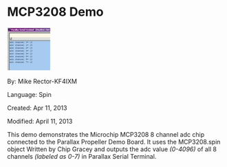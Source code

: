 # MCP3208 Demo

![adc3208demo.jpg](adc3208demo.jpg)

By: Mike Rector-KF4IXM

Language: Spin

Created: Apr 11, 2013

Modified: April 11, 2013

This demo demonstrates the Microchip MCP3208 8 channel adc chip connected to the Parallax Propeller Demo Board. It uses the MCP3208.spin object Written by Chip Gracey and outputs the adc value _(0-4096)_ of all 8 channels _(labeled as 0-7)_ in Parallax Serial Terminal.
